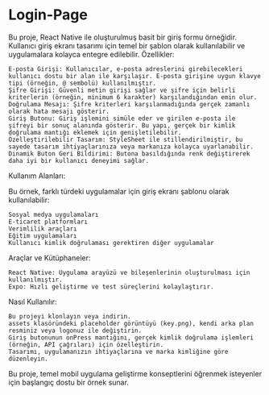 ﻿# Login-Page
Bu proje, React Native ile oluşturulmuş basit bir giriş formu örneğidir. Kullanıcı giriş ekranı tasarımı için temel bir şablon olarak kullanılabilir ve uygulamalara kolayca entegre edilebilir.
Özellikler:

    E-posta Girişi: Kullanıcılar, e-posta adreslerini girebilecekleri kullanıcı dostu bir alan ile karşılaşır. E-posta girişine uygun klavye tipi (örneğin, @ sembolü) kullanılmıştır.
    Şifre Girişi: Güvenli metin girişi sağlar ve şifre için belirli kriterlerin (örneğin, minimum 6 karakter) karşılandığından emin olur.
    Doğrulama Mesajı: Şifre kriterleri karşılanmadığında gerçek zamanlı olarak hata mesajı gösterir.
    Giriş Butonu: Giriş işlemini simüle eder ve girilen e-posta ile şifreyi bir sonuç alanında gösterir. Bu yapı, gerçek bir kimlik doğrulama mantığı eklemek için genişletilebilir.
    Özelleştirilebilir Tasarım: StyleSheet ile stillendirilmiştir, bu sayede tasarım ihtiyaçlarınıza veya markanıza kolayca uyarlanabilir.
    Dinamik Buton Geri Bildirimi: Butona basıldığında renk değiştirerek daha iyi bir kullanıcı deneyimi sağlar.

Kullanım Alanları:

Bu örnek, farklı türdeki uygulamalar için giriş ekranı şablonu olarak kullanılabilir:

    Sosyal medya uygulamaları
    E-ticaret platformları
    Verimlilik araçları
    Eğitim uygulamaları
    Kullanıcı kimlik doğrulaması gerektiren diğer uygulamalar

Araçlar ve Kütüphaneler:

    React Native: Uygulama arayüzü ve bileşenlerinin oluşturulması için kullanılmıştır.
    Expo: Hızlı geliştirme ve test süreçlerini kolaylaştırır.

Nasıl Kullanılır:

    Bu projeyi klonlayın veya indirin.
    assets klasöründeki placeholder görüntüyü (key.png), kendi arka plan resminiz veya logonuz ile değiştirin.
    Giriş butonunun onPress mantığını, gerçek kimlik doğrulama işlemleri (örneğin, API çağrıları) için özelleştirin.
    Tasarımı, uygulamanızın ihtiyaçlarına ve marka kimliğine göre düzenleyin.

Bu proje, temel mobil uygulama geliştirme konseptlerini öğrenmek isteyenler için başlangıç dostu bir örnek sunar.
